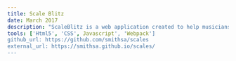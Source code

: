 ```yaml
---
title: Scale Blitz
date: March 2017
description: "ScaleBlitz is a web application created to help musicians practice playing scales. The application focuses on improving speed and accuracy. Currently working on converting the project to use Typescript and React"
tools: ['Html5', 'CSS', Javascript', 'Webpack']
github_url: https://github.com/smithsa/scales
external_url: https://smithsa.github.io/scales/
---
```

